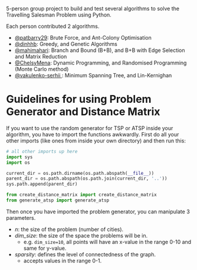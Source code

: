 5-person group project to build and test several algorithms to solve the Travelling Salesman Problem using Python.

Each person contributed 2 algorithms.
- [@patbarry29](https://github.com/patbarry29): Brute Force, and Ant-Colony Optimisation
- [@dinhhb](https://github.com/dinhhb): Greedy, and Genetic Algorithms
- [@mahimahari](https://github.com/mahimahari): Branch and Bound (B+B), and B+B with Edge Selection and Matrix Reduction
- [@ChelsyMena](https://github.com/ChelsyMena): Dynamic Programming, and Randomised Programming (Monte Carlo method)
- [@vakulenko-serhii
](https://github.com/vakulenko-serhii): Minimum Spanning Tree, and Lin-Kernighan

# Guidelines for using Problem Generator and Distance Matrix
If you want to use the random generator for TSP or ATSP inside your algorithm, you have to import the functions awkwardly.
First do all your other imports (like ones from inside your own directory) and then run this:

```python
# all other imports up here
import sys
import os

current_dir = os.path.dirname(os.path.abspath(__file__))
parent_dir = os.path.abspath(os.path.join(current_dir, '..'))
sys.path.append(parent_dir)

from create_distance_matrix import create_distance_matrix
from generate_atsp import generate_atsp
```

Then once you have imported the problem generator, you can manipulate 3 parameters.
- *n*: the size of the problem (number of cities).
- *dim_size*: the size of the space the problems will be in.
  - e.g. `dim_size=10`, all points will have an x-value in the range 0-10 and same for y-value.
- *sparsity*: defines the level of connectedness of the graph.
  - accepts values in the range 0-1.
